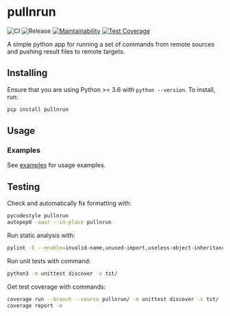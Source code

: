 # pullnrun

![CI](https://github.com/kangasta/pullnrun/workflows/CI/badge.svg)
![Release](https://github.com/kangasta/pullnrun/workflows/Release/badge.svg)
[![Maintainability](https://api.codeclimate.com/v1/badges/7198c6ec9229ca477164/maintainability)](https://codeclimate.com/github/kangasta/pullnrun/maintainability)
[![Test Coverage](https://api.codeclimate.com/v1/badges/7198c6ec9229ca477164/test_coverage)](https://codeclimate.com/github/kangasta/pullnrun/test_coverage)

A simple python app for running a set of commands from remote sources and pushing result files to remote targets.

## Installing

Ensure that you are using Python >= 3.6 with `python --version`. To install, run:

```bash
pip install pullnrun
```

## Usage

### Examples

See [examples](./examples) for usage examples.

## Testing

Check and automatically fix formatting with:

```bash
pycodestyle pullnrun
autopep8 -aaar --in-place pullnrun
```

Run static analysis with:

```bash
pylint -E --enable=invalid-name,unused-import,useless-object-inheritance pullnrun
```

Run unit tests with command:

```bash
python3 -m unittest discover -s tst/
```

Get test coverage with commands:

```bash
coverage run --branch --source pullnrun/ -m unittest discover -s tst/
coverage report -m
```
